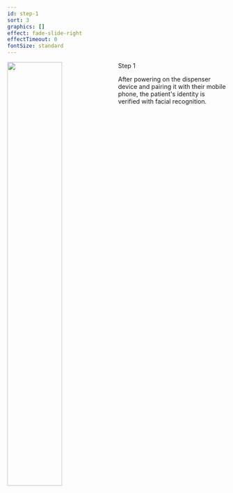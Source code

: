 ```yaml
---
id: step-1
sort: 3
graphics: []
effect: fade-slide-right
effectTimeout: 0
fontSize: standard
---
```

Step 1
<img align="left" width="50%" src="https://correctconsumer.com/assets/dispenser-demo.00_00_54_31.Still002.jpg">


After powering on the dispenser device and pairing it with their mobile phone, the patient's identity is verified with facial recognition.
